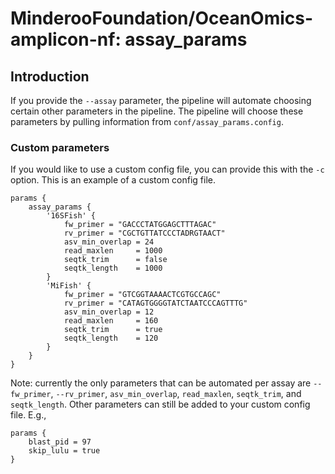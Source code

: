 # MinderooFoundation/OceanOmics-amplicon-nf: assay_params

## Introduction

If you provide the `--assay` parameter, the pipeline will automate choosing certain other parameters in the pipeline. The pipeline will choose these parameters by pulling information from `conf/assay_params.config`.

### Custom parameters

If you would like to use a custom config file, you can provide this with the `-c` option. This is an example of a custom config file.

```
params {
    assay_params {
        '16SFish' {
            fw_primer = "GACCCTATGGAGCTTTAGAC"
            rv_primer = "CGCTGTTATCCCTADRGTAACT"
            asv_min_overlap = 24
            read_maxlen     = 1000
            seqtk_trim      = false
            seqtk_length    = 1000
        }
        'MiFish' {
            fw_primer = "GTCGGTAAAACTCGTGCCAGC"
            rv_primer = "CATAGTGGGGTATCTAATCCCAGTTTG"
            asv_min_overlap = 12
            read_maxlen     = 160
            seqtk_trim      = true
            seqtk_length    = 120
        }
    }
}
```

Note: currently the only parameters that can be automated per assay are `--fw_primer`, `--rv_primer`, `asv_min_overlap`, `read_maxlen`, `seqtk_trim`, and `seqtk_length`. Other parameters can still be added to your custom config file. E.g.,
```
params {
    blast_pid = 97
    skip_lulu = true
}
```
